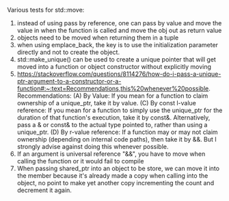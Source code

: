 Various tests for std::move:
1) instead of using pass by reference, one can pass by value and move the value in when the function is called and move the obj out as return value
2) objects need to be moved when returning them in a tuple
3) when using emplace_back, the key is to use the initialization parameter directly and not to create the object. 
4) std::make_unique() can be used to create a unique pointer that will get moved into a function or object constructor without explicitly moving
5) https://stackoverflow.com/questions/8114276/how-do-i-pass-a-unique-ptr-argument-to-a-constructor-or-a-function#:~:text=Recommendations,this%20whenever%20possible.
   Recommendations:
     (A) By Value: If you mean for a function to claim ownership of a unique_ptr, take it by value.
     (C) By const l-value reference: If you mean for a function to simply use the unique_ptr for the duration of that function's execution, take it by const&. Alternatively, pass a & or const& to the actual type pointed to, rather than using a unique_ptr.
     (D) By r-value reference: If a function may or may not claim ownership (depending on internal code paths), then take it by &&. But I strongly advise against doing this whenever possible.
6) If an argument is universal reference "&&", you have to move when calling the function or it would fail to compile
7) When passing shared_ptr into an object to be store, we can move it into the member because it's already made a copy when calling into the object, no point to make yet another copy incrementing the count and decrement it again.

